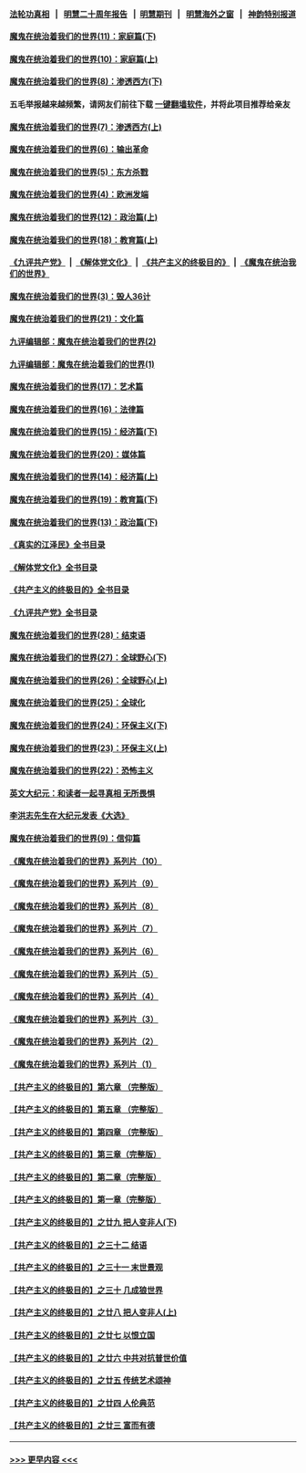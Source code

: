 #### [法轮功真相](https://github.com/gfw-breaker/truth/blob/master/README.md?t=0) &nbsp;&nbsp;|&nbsp;&nbsp; [明慧二十周年报告](https://github.com/gfw-breaker/mh-reports/blob/master/README.md?t=0) &nbsp;&nbsp;|&nbsp;&nbsp;[明慧期刊](https://github.com/gfw-breaker/mh-qikan) &nbsp;&nbsp;|&nbsp;&nbsp; [明慧海外之窗](https://github.com/gfw-breaker/mh-news/blob/master/README.md?t=0) &nbsp;&nbsp;|&nbsp;&nbsp; [神韵特别报道](https://github.com/gfw-breaker/mh-news/blob/master/shenyun.md?t=0)
#### [魔鬼在统治着我们的世界(11)：家庭篇(下)](../pages/nsc422/n10440961.md?t=11232301) 
#### [魔鬼在统治着我们的世界(10)：家庭篇(上)](../pages/nsc422/n10435448.md?t=11232301) 
#### [魔鬼在统治着我们的世界(8)：渗透西方(下)](../pages/nsc422/n10429603.md?t=11232301) 
#### 五毛举报越来越频繁，请网友们前往下载 [一键翻墙软件](https://github.com/gfw-breaker/ssr-accounts)，并将此项目推荐给亲友
#### [魔鬼在统治着我们的世界(7)：渗透西方(上)](../pages/nsc422/n10426013.md?t=11232301) 
#### [魔鬼在统治着我们的世界(6)：输出革命](../pages/nsc422/n10421536.md?t=11232301) 
#### [魔鬼在统治着我们的世界(5)：东方杀戮](../pages/nsc422/n10417707.md?t=11232301) 
#### [魔鬼在统治着我们的世界(4)：欧洲发端](../pages/nsc422/n10414890.md?t=11232301) 
#### [魔鬼在统治着我们的世界(12)：政治篇(上)](../pages/nsc422/n10444576.md?t=11232301) 
#### [魔鬼在统治着我们的世界(18)：教育篇(上)](../pages/nsc422/n10526970.md?t=11232301) 
#### [《九评共产党》](https://github.com/begood0513/9ping.md/blob/master/README.md) &nbsp;|&nbsp; [《解体党文化》](../../../../jtdwh.md/blob/master/README.md)  &nbsp;|&nbsp; [《共产主义的终极目的》](../../../../gczydzjmd.md/blob/master/README.md) &nbsp;|&nbsp; [《魔鬼在统治我们的世界》](../../../../mgztzwmdsj.md/blob/master/README.md) 
#### [魔鬼在统治着我们的世界(3)：毁人36计](../pages/nsc422/n10411583.md?t=11232301) 
#### [魔鬼在统治着我们的世界(21)：文化篇](../pages/nsc422/n10597706.md?t=11232301) 
#### [九评编辑部：魔鬼在统治着我们的世界(2)](../pages/nsc422/n10410036.md?t=11232301) 
#### [九评编辑部：魔鬼在统治着我们的世界(1)](../pages/nsc422/n10406825.md?t=11232301) 
#### [魔鬼在统治着我们的世界(17)：艺术篇](../pages/nsc422/n10499093.md?t=11232301) 
#### [魔鬼在统治着我们的世界(16)：法律篇](../pages/nsc422/n10485969.md?t=11232301) 
#### [魔鬼在统治着我们的世界(15)：经济篇(下)](../pages/nsc422/n10469975.md?t=11232301) 
#### [魔鬼在统治着我们的世界(20)：媒体篇](../pages/nsc422/n10586579.md?t=11232301) 
#### [魔鬼在统治着我们的世界(14)：经济篇(上)](../pages/nsc422/n10457370.md?t=11232301) 
#### [魔鬼在统治着我们的世界(19)：教育篇(下)](../pages/nsc422/n10564808.md?t=11232301) 
#### [魔鬼在统治着我们的世界(13)：政治篇(下)](../pages/nsc422/n10448270.md?t=11232301) 
#### [《真实的江泽民》全书目录](../pages/nsc422/n13721399.md?t=11232301) 
#### [《解体党文化》全书目录](../pages/nsc422/n13721157.md?t=11232301) 
#### [《共产主义的终极目的》全书目录](../pages/nsc422/n13721048.md?t=11232301) 
#### [《九评共产党》全书目录](../pages/nsc422/n13708085.md?t=11232301) 
#### [魔鬼在统治着我们的世界(28)：结束语](../pages/nsc422/n10936246.md?t=11232301) 
#### [魔鬼在统治着我们的世界(27)：全球野心(下)](../pages/nsc422/n10928319.md?t=11232301) 
#### [魔鬼在统治着我们的世界(26)：全球野心(上)](../pages/nsc422/n10900318.md?t=11232301) 
#### [魔鬼在统治着我们的世界(25)：全球化](../pages/nsc422/n10788205.md?t=11232301) 
#### [魔鬼在统治着我们的世界(24)：环保主义(下)](../pages/nsc422/n10695307.md?t=11232301) 
#### [魔鬼在统治着我们的世界(23)：环保主义(上)](../pages/nsc422/n10688613.md?t=11232301) 
#### [魔鬼在统治着我们的世界(22)：恐怖主义](../pages/nsc422/n10614727.md?t=11232301) 
#### [英文大纪元：和读者一起寻真相 无所畏惧](../pages/nsc422/n12542027.md?t=11232301) 
#### [李洪志先生在大纪元发表《大选》](../pages/nsc422/n12534746.md?t=11232301) 
#### [魔鬼在统治着我们的世界(9)：信仰篇](../pages/nsc422/n10432159.md?t=11232301) 
#### [《魔鬼在统治着我们的世界》系列片（10）](../pages/nsc422/n12292670.md?t=11232301) 
#### [《魔鬼在统治着我们的世界》系列片（9）](../pages/nsc422/n12290859.md?t=11232301) 
#### [《魔鬼在统治着我们的世界》系列片（8）](../pages/nsc422/n12287445.md?t=11232301) 
#### [《魔鬼在统治着我们的世界》系列片（7）](../pages/nsc422/n12283425.md?t=11232301) 
#### [《魔鬼在统治着我们的世界》系列片（6）](../pages/nsc422/n12282314.md?t=11232301) 
#### [《魔鬼在统治着我们的世界》系列片（5）](../pages/nsc422/n12281419.md?t=11232301) 
#### [《魔鬼在统治着我们的世界》系列片（4）](../pages/nsc422/n12274024.md?t=11232301) 
#### [《魔鬼在统治着我们的世界》系列片（3）](../pages/nsc422/n12271322.md?t=11232301) 
#### [《魔鬼在统治着我们的世界》系列片（2）](../pages/nsc422/n12269049.md?t=11232301) 
#### [《魔鬼在统治着我们的世界》系列片（1）](../pages/nsc422/n12267575.md?t=11232301) 
#### [【共产主义的终极目的】第六章 （完整版）](../pages/nsc422/n11428913.md?t=11232301) 
#### [【共产主义的终极目的】第五章 （完整版）](../pages/nsc422/n11428912.md?t=11232301) 
#### [【共产主义的终极目的】第四章 （完整版）](../pages/nsc422/n11428907.md?t=11232301) 
#### [【共产主义的终极目的】第三章（完整版）](../pages/nsc422/n11428848.md?t=11232301) 
#### [【共产主义的终极目的】第二章（完整版）](../pages/nsc422/n11428831.md?t=11232301) 
#### [【共产主义的终极目的】第一章（完整版）](../pages/nsc422/n11417651.md?t=11232301) 
#### [【共产主义的终极目的】之廿九 把人变非人(下)](../pages/nsc422/n11344140.md?t=11232301) 
#### [【共产主义的终极目的】之三十二 结语](../pages/nsc422/n11360535.md?t=11232301) 
#### [【共产主义的终极目的】之三十一 末世景观](../pages/nsc422/n11351129.md?t=11232301) 
#### [【共产主义的终极目的】之三十 几成狼世界](../pages/nsc422/n11348280.md?t=11232301) 
#### [【共产主义的终极目的】之廿八 把人变非人(上)](../pages/nsc422/n11340492.md?t=11232301) 
#### [【共产主义的终极目的】之廿七 以恨立国](../pages/nsc422/n11336944.md?t=11232301) 
#### [【共产主义的终极目的】之廿六 中共对抗普世价值](../pages/nsc422/n11324785.md?t=11232301) 
#### [【共产主义的终极目的】之廿五 传统艺术颂神](../pages/nsc422/n11296396.md?t=11232301) 
#### [【共产主义的终极目的】之廿四 人伦典范](../pages/nsc422/n11296397.md?t=11232301) 
#### [【共产主义的终极目的】之廿三 富而有德](../pages/nsc422/n11283598.md?t=11232301) 

----
#### [ >>> 更早内容 <<< ](../indexes/nsc422-earlier.md)
